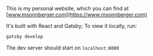 This is my personal website, which you can find at [www.msonnberger.com](https://www.msonnberger.com)

It's built with React and Gatsby; To view it locally, run:
```bash
gatsby develop
```
The dev server should start on `localhost:8000`
